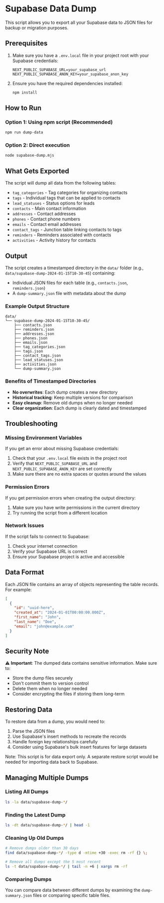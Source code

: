 # Supabase Data Dump

This script allows you to export all your Supabase data to JSON files for backup or migration purposes.

## Prerequisites

1. Make sure you have a `.env.local` file in your project root with your Supabase credentials:
   ```
   NEXT_PUBLIC_SUPABASE_URL=your_supabase_url
   NEXT_PUBLIC_SUPABASE_ANON_KEY=your_supabase_anon_key
   ```

2. Ensure you have the required dependencies installed:
   ```bash
   npm install
   ```

## How to Run

### Option 1: Using npm script (Recommended)
```bash
npm run dump-data
```

### Option 2: Direct execution
```bash
node supabase-dump.mjs
```

## What Gets Exported

The script will dump all data from the following tables:
- `tag_categories` - Tag categories for organizing contacts
- `tags` - Individual tags that can be applied to contacts
- `lead_statuses` - Status options for leads
- `contacts` - Main contact information
- `addresses` - Contact addresses
- `phones` - Contact phone numbers
- `emails` - Contact email addresses
- `contact_tags` - Junction table linking contacts to tags
- `reminders` - Reminders associated with contacts
- `activities` - Activity history for contacts

## Output

The script creates a timestamped directory in the `data/` folder (e.g., `data/supabase-dump-2024-01-15T10-30-45`) containing:
- Individual JSON files for each table (e.g., `contacts.json`, `reminders.json`)
- A `dump-summary.json` file with metadata about the dump

### Example Output Structure
```
data/
└── supabase-dump-2024-01-15T10-30-45/
    ├── contacts.json
    ├── reminders.json
    ├── addresses.json
    ├── phones.json
    ├── emails.json
    ├── tag_categories.json
    ├── tags.json
    ├── contact_tags.json
    ├── lead_statuses.json
    ├── activities.json
    └── dump-summary.json
```

### Benefits of Timestamped Directories
- **No overwrites**: Each dump creates a new directory
- **Historical tracking**: Keep multiple versions for comparison
- **Easy cleanup**: Remove old dumps when no longer needed
- **Clear organization**: Each dump is clearly dated and timestamped

## Troubleshooting

### Missing Environment Variables
If you get an error about missing Supabase credentials:
1. Check that your `.env.local` file exists in the project root
2. Verify that `NEXT_PUBLIC_SUPABASE_URL` and `NEXT_PUBLIC_SUPABASE_ANON_KEY` are set correctly
3. Make sure there are no extra spaces or quotes around the values

### Permission Errors
If you get permission errors when creating the output directory:
1. Make sure you have write permissions in the current directory
2. Try running the script from a different location

### Network Issues
If the script fails to connect to Supabase:
1. Check your internet connection
2. Verify your Supabase URL is correct
3. Ensure your Supabase project is active and accessible

## Data Format

Each JSON file contains an array of objects representing the table records. For example:

```json
[
  {
    "id": "uuid-here",
    "created_at": "2024-01-01T00:00:00.000Z",
    "first_name": "John",
    "last_name": "Doe",
    "email": "john@example.com"
  }
]
```

## Security Note

⚠️ **Important**: The dumped data contains sensitive information. Make sure to:
- Store the dump files securely
- Don't commit them to version control
- Delete them when no longer needed
- Consider encrypting the files if storing them long-term

## Restoring Data

To restore data from a dump, you would need to:
1. Parse the JSON files
2. Use Supabase's insert methods to recreate the records
3. Handle foreign key relationships carefully
4. Consider using Supabase's bulk insert features for large datasets

Note: This script is for data export only. A separate restore script would be needed for importing data back to Supabase.

## Managing Multiple Dumps

### Listing All Dumps
```bash
ls -la data/supabase-dump-*/
```

### Finding the Latest Dump
```bash
ls -dt data/supabase-dump-*/ | head -1
```

### Cleaning Up Old Dumps
```bash
# Remove dumps older than 30 days
find data/supabase-dump-*/ -type d -mtime +30 -exec rm -rf {} \;

# Remove all dumps except the 5 most recent
ls -t data/supabase-dump-*/ | tail -n +6 | xargs rm -rf
```

### Comparing Dumps
You can compare data between different dumps by examining the `dump-summary.json` files or comparing specific table files. 
